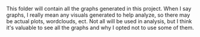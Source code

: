 This folder will contain all the graphs generated in this project. When I say graphs, I really mean any visuals generated to help analyze, so there may be actual plots, wordclouds, ect. Not all will be used in analysis, but I think it's valuable to see all the graphs and why I opted not to use some of them. 
